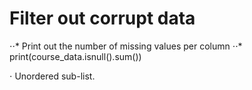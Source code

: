 
# Filter out corrupt data

⋅⋅* Print out the number of missing values per column
⋅⋅* print(course_data.isnull().sum())

⋅ Unordered sub-list. 
